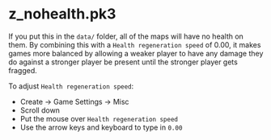 # z_nohealth.pk3

If you put this in the `data/` folder, all of the maps will have no 
health on them.  By combining this with a `Health regeneration speed` 
of 0.00, it makes games more balanced by allowing a weaker player
to have any damage they do against a stronger player be present until
the stronger player gets fragged.

To adjust `Health regeneration speed`:

* Create → Game Settings → Misc
* Scroll down
* Put the mouse over `Health regeneration speed`
* Use the arrow keys and keyboard to type in `0.00`
